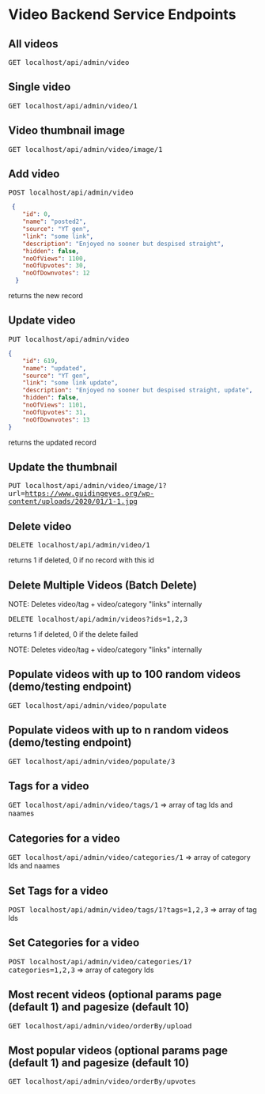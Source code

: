 # Video Backend Service Endpoints

## All videos

<tt>GET localhost/api/admin/video</tt>

## Single video

<tt>GET localhost/api/admin/video/1</tt>

## Video thumbnail image

<tt>GET localhost/api/admin/video/image/1</tt>

## Add video

<tt>POST localhost/api/admin/video</tt>

```json
 {
    "id": 0,
    "name": "posted2",
    "source": "YT gen",
    "link": "some link",
    "description": "Enjoyed no sooner but despised straight",
    "hidden": false,
    "noOfViews": 1100,
    "noOfUpvotes": 30,
    "noOfDownvotes": 12
  }
```
     
returns the new record   
   
## Update video     

<tt>PUT localhost/api/admin/video</tt>

```json
{
    "id": 619,
    "name": "updated",
    "source": "YT gen",
    "link": "some link update",
    "description": "Enjoyed no sooner but despised straight, update",
    "hidden": false,
    "noOfViews": 1101,
    "noOfUpvotes": 31,
    "noOfDownvotes": 13
}
```
     
returns the updated record

## Update the thumbnail

<tt>PUT localhost/api/admin/video/image/1?url=https://www.guidingeyes.org/wp-content/uploads/2020/01/1-1.jpg</tt>

## Delete video

<tt>DELETE localhost/api/admin/video/1</tt>

returns 1 if deleted, 0 if no record with this id

## Delete Multiple Videos (Batch Delete)

NOTE: Deletes video/tag + video/category "links" internally

<tt>DELETE localhost/api/admin/videos?ids=1,2,3</tt>

returns 1 if deleted, 0 if the delete failed

NOTE: Deletes video/tag + video/category "links" internally

## Populate videos with up to 100 random videos (demo/testing endpoint)

<tt>GET localhost/api/admin/video/populate</tt>

## Populate videos with up to n random videos (demo/testing endpoint)

<tt>GET localhost/api/admin/video/populate/3</tt>

## Tags for a video

<tt>GET localhost/api/admin/video/tags/1</tt>
=> array of tag Ids and naames

## Categories for a video

<tt>GET localhost/api/admin/video/categories/1</tt>
=> array of category Ids and naames

## Set Tags for a video

<tt>POST localhost/api/admin/video/tags/1?tags=1,2,3</tt>
=> array of tag Ids

## Set Categories for a video

<tt>POST localhost/api/admin/video/categories/1?categories=1,2,3</tt>
=> array of category Ids

## Most recent videos (optional params page (default 1) and pagesize (default 10)

<tt>GET localhost/api/admin/video/orderBy/upload</tt>

## Most popular videos (optional params page (default 1) and pagesize (default 10)

<tt>GET localhost/api/admin/video/orderBy/upvotes</tt>